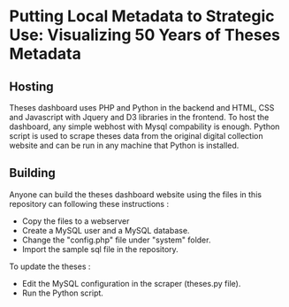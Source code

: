 # Putting Local Metadata to Strategic Use: Visualizing 50 Years of Theses Metadata

## Hosting

Theses dashboard uses PHP and Python in the backend and HTML, CSS and Javascript with Jquery and D3 libraries in the frontend.
To host the dashboard, any simple webhost with Mysql compability is enough. Python script is used to scrape theses data from
the original digital collection website and can be run in any machine that Python is installed.

## Building

Anyone can build the theses dashboard website using the files in this repository can following these instructions :

- Copy the files to a webserver
- Create a MySQL user and a MySQL database.
- Change the "config.php" file under "system" folder.
- Import the sample sql file in the repository.

To update the theses :

- Edit the MySQL configuration in the scraper (theses.py file).
- Run the Python script.

